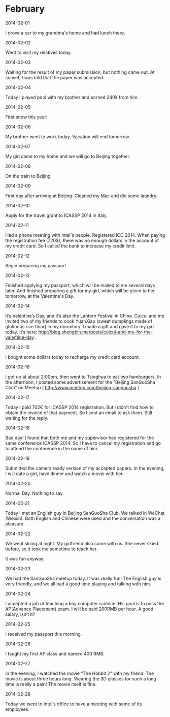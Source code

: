 # February

2014-02-01

I drove a car to my grandma's home and had lunch there.

2014-02-02

Went to visit my relatives today.

2014-02-03

Waiting for the result of my paper submission, but nothing came out.
At sunset, I was told that the paper was accepted.

2014-02-04

Today I played pool with my brother and earned 240¥ from him.

2014-02-05

First snow this year!

2014-02-06

My brother went to work today. Vacation will end tomorrow.

2014-02-07

My girl came to my home and we will go to Beijing together.

2014-02-08

On the train to Beijing.

2014-02-09

First day after arriving at Beijing. Cleaned my Mac and did some laundry.

2014-02-10

Apply for the travel grant to ICASSP 2014 in Italy.

2014-02-11

Had a phone meeting with Intel's people.
Registered ICC 2014. When paying the registration fee (720$), there was no enough dollars in the account of my credit card. So I called the bank to increase my credit limit.

2014-02-12

Begin preparing my passport.

2014-02-13

Finished applying my passport, which will be mailed to me several days later.
And finished preparing a gift for my girl, which will be given to her tomorrow, at the Valentine's Day.

2014-02-14

It’s Valentine’s Day, and it’s also the Lantern Festival in China. Cuicui and me invited two of my friends to cook YuanXiao (sweet dumplings made of glutinous rice flour) in my dormitory.
I made a gift and gave it to my girl today. It’s here: http://blog.shengbin.me/posts/cuicui-and-me-for-the-valentine-day .

2014-02-15

I bought some dollars today to recharge my credit card account.

2014-02-16

I got up at about 2:00pm, then went to Tsinghua to eat two hamburgers.
In the afternoon, I posted some advertisement for the "Beijing SanGuoSha Club" on Meetup ( http://www.meetup.com/beijing-sanguosha ).

2014-02-17

Today I paid 702€ for ICASSP 2014 registration. But I didn't find how to obtain the invoice of that payment.
So I sent an email to ask them. Still waiting for the reply.

2014-02-18

Bad day!
I found that both me and my supervisor had registered for the same conference ICASSP 2014. So I have to cancel my registration and go to attend the conference in the name of him.

2014-02-19

Submitted the camera ready version of my accepted papers.
In the evening, I will date a girl, have dinner and watch a movie with her.

2014-02-20

Normal Day. Nothing to say.

2014-02-21

Today I met an English guy in Beijing SanGuoSha Club. We talked in WeChat (Weixin).
Both English and Chinese were used and the conversation was a pleasure.

2014-02-22

We went skiing at night. My girlfriend also came with us. She never skied before, so it took me sometime to teach her.

It was fun anyway.

2014-02-23

We had the SanGuoSha meetup today. It was really fun!
The English guy is very friendly, and we all had a good time playing and talking with him.

2014-02-24

I accepted a job of teaching a boy computer science. His goal is to pass the AP(Advance Placement) exam.
I will be paid 200RMB per hour. A good salary, isn’t it?

2014-02-25

I received my passport this morning.

2014-02-26

I taught my first AP class and earned 400 RMB.

2014-02-27

In the evening, I watched the movie “The Hobbit 2” with my friend. The movie is about three hours long.
Wearing the 3D glasses for such a long time is really a pain! The movie itself is fine.

2014-02-28

Today we went to Intel’s office to have a meeting with some of its employees.
